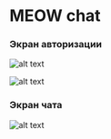 # MEOW chat
### Экран авторизации
![alt text](https://i.ibb.co/QYj1khw/2020-04-26-20-34-58.png)

![alt text](https://i.ibb.co/hgQ6MzS/2020-04-26-20-36-45.png)

### Экран чата
![alt text](https://i.ibb.co/VqJtpSQ/2020-04-26-20-38-08.png)